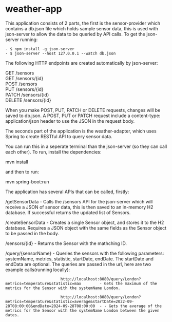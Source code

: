 # weather-app

This application consists of 2 parts, the first is the sensor-provider which contains a db.json file which holds sample sensor data, this is used with json-server to allow the data to be queried by API calls.
To get the json-server running:

    - $ npm install -g json-server
    - $ json-server --host 127.0.0.1 --watch db.json 

The following HTTP endpoints are created automatically by json-server:

GET    /sensors  
GET    /sensors/{id}  
POST   /sensors  
PUT    /sensors/{id}  
PATCH  /sensors/{id}  
DELETE /sensors/{id}  

When you make POST, PUT, PATCH or DELETE requests, changes will be saved to db.json. A POST, PUT or PATCH request include a content-type: application/json header to use the JSON in the request body.

The seconds part of the application is the weather-adapter, which uses Spring to create RESTful API to query sensor data.

You can run this in a seperate terminal than the json-server (so they can call each other).
To run, install the dependencies: 

mvn install

and then to run:

mvn spring-boot:run


The application has several APIs that can be called, firstly:

/getSensorData          -   Calls the /sensors API for the json-server which will receive a JSON of sensor data, this is then saved to an in-memory H2 database. If successful returns the updated list of Sensors.

/createSensorData       -   Creates a single Sensor object, and stores it to the H2 database. Requires a JSON object with the same fields as the Sensor object to be passed in the body.

/sensors/{id}           -   Returns the Sensor with the mathching ID.

/query/{sensorName}     -   Queries the sensors with the following parameters: systemName, metrics, statistic, startDate, endDate. The startDate and endData are optional.
                            The queries are passed in the url, here are two example calls(running locally):

                            http://localhost:8080/query/London?metrics=temperature&statistic=max        - Gets the maximum of the metrics for the Sensor with the systemName London.

                            http://localhost:8080/query/London?metrics=temperature&statistic=average&startDate=2022-09-28T08:00:00&endDate=2024-09-28T08:00:00  - - Gets the average of the metrics for the Sensor with the systemName London between the given dates.

